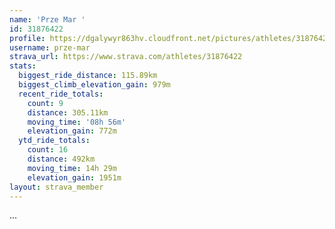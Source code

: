 ```yaml
---
name: 'Prze Mar '
id: 31876422
profile: https://dgalywyr863hv.cloudfront.net/pictures/athletes/31876422/22548952/3/large.jpg
username: prze-mar
strava_url: https://www.strava.com/athletes/31876422
stats:
  biggest_ride_distance: 115.89km
  biggest_climb_elevation_gain: 979m
  recent_ride_totals:
    count: 9
    distance: 305.11km
    moving_time: '08h 56m'
    elevation_gain: 772m
  ytd_ride_totals:
    count: 16
    distance: 492km
    moving_time: 14h 29m
    elevation_gain: 1951m
layout: strava_member
--- 
```

...
